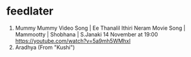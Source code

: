 # feedlater
1. Mummy Mummy Video Song | Ee Thanalil Ithiri Neram Movie Song | Mammootty | Shobhana | S.Janaki 14 November at 19:00 https://youtube.com/watch?v=5a9mh5WMhxI
2. Aradhya (From "Kushi")



